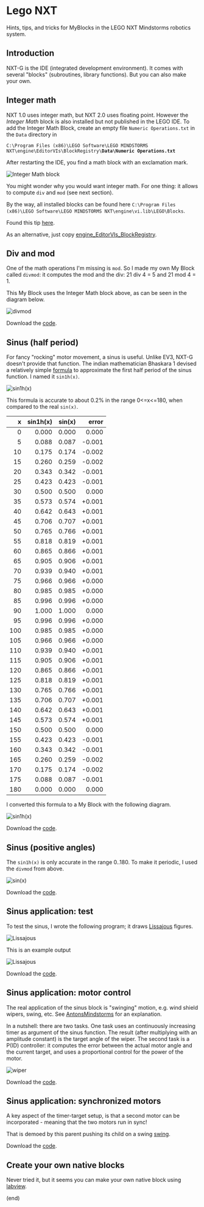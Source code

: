 # Lego NXT

Hints, tips, and tricks for MyBlocks in the LEGO NXT Mindstorms robotics system.


## Introduction

NXT-G is the IDE (integrated development environment).
It comes with several "blocks" (subroutines, library functions).
But you can also make your own.


## Integer math

NXT 1.0 uses integer math, but NXT 2.0 uses floating point. However the _Integer Math_ block is also installed but not published in the LEGO IDE.
To add the Integer Math Block, create an empty file `Numeric Operations.txt` in the `Data` directory in

`C:\Program Files (x86)\LEGO Software\LEGO MINDSTORMS NXT\engine\EditorVIs\BlockRegistry\`**`Data\Numeric Operations.txt`**

After restarting the IDE, you find a math block with an exclamation mark.

![Integer Math block](images/intmath.png)

You might wonder why you would want integer math. For one thing: it allows to compute `div` and `mod` (see next section).

By the way, all installed blocks can be found here `C:\Program Files (x86)\LEGO Software\LEGO MINDSTORMS NXT\engine\vi.lib\LEGO\Blocks`.

Found this tip [here](http://linearactuator.blogspot.com/2009/08/interger-blocks-in-nxt-g-20.html).

As an alternative, just copy [engine_EditorVIs_BlockRegistry](engine_EditorVIs_BlockRegistry).

## Div and mod

One of the math operations I'm missing is `mod`. So I made my own My Block called `divmod`: 
it computes the mod and the div: 21 div 4 = 5 and 21 mod 4 = 1.

This My Block uses the Integer Math block above, as can be seen in the diagram below.

![divmod](images/divmod.png)

Download the [code](My%20Blocks/divmod.rbt).

## Sinus (half period)

For fancy "rocking" motor movement, a sinus is useful. Unlike EV3, NXT-G doesn't provide that function.
The indian mathematician Bhaskara 1 devised a relatively simple 
[formula](https://en.wikipedia.org/wiki/Bhaskara_I%27s_sine_approximation_formula) to approximate 
the first half period of the sinus function. I named it `sin1h(x)`.

![sin1h(x)](https://wikimedia.org/api/rest_v1/media/math/render/svg/87e0009ba1d0b0f7fa6057e07febf65d455aeefd)

This formula is accurate to about 0.2% in the range 0<=x<=180, when compared to the real `sin(x)`.

|   x  | sin1h(x) |  sin(x) |  error |
|-----:|---------:|--------:|-------:|
|   0  |   0.000  |  0.000  |  0.000 |
|   5  |   0.088  |  0.087  | -0.001 |
|  10  |   0.175  |  0.174  | -0.002 |
|  15  |   0.260  |  0.259  | -0.002 |
|  20  |   0.343  |  0.342  | -0.001 |
|  25  |   0.423  |  0.423  | -0.001 |
|  30  |   0.500  |  0.500  |  0.000 |
|  35  |   0.573  |  0.574  | +0.001 |
|  40  |   0.642  |  0.643  | +0.001 |
|  45  |   0.706  |  0.707  | +0.001 |
|  50  |   0.765  |  0.766  | +0.001 |
|  55  |   0.818  |  0.819  | +0.001 |
|  60  |   0.865  |  0.866  | +0.001 |
|  65  |   0.905  |  0.906  | +0.001 |
|  70  |   0.939  |  0.940  | +0.001 |
|  75  |   0.966  |  0.966  | +0.000 |
|  80  |   0.985  |  0.985  | +0.000 |
|  85  |   0.996  |  0.996  | +0.000 |
|  90  |   1.000  |  1.000  |  0.000 |
|  95  |   0.996  |  0.996  | +0.000 |
| 100  |   0.985  |  0.985  | +0.000 |
| 105  |   0.966  |  0.966  | +0.000 |
| 110  |   0.939  |  0.940  | +0.001 |
| 115  |   0.905  |  0.906  | +0.001 |
| 120  |   0.865  |  0.866  | +0.001 |
| 125  |   0.818  |  0.819  | +0.001 |
| 130  |   0.765  |  0.766  | +0.001 |
| 135  |   0.706  |  0.707  | +0.001 |
| 140  |   0.642  |  0.643  | +0.001 |
| 145  |   0.573  |  0.574  | +0.001 |
| 150  |   0.500  |  0.500  |  0.000 |
| 155  |   0.423  |  0.423  | -0.001 |
| 160  |   0.343  |  0.342  | -0.001 |
| 165  |   0.260  |  0.259  | -0.002 |
| 170  |   0.175  |  0.174  | -0.002 |
| 175  |   0.088  |  0.087  | -0.001 |
| 180  |   0.000  |  0.000  |  0.000 |


I converted this formula to a My Block with the following diagram.

![sin1h(x)](images/sin1h(x).png)

Download the [code](My%20Blocks/sin1h(1).rbt).


## Sinus (positive angles)

The `sin1h(x)` is only accurate in the range 0..180. To make it periodic, I used the `divmod` from above.

![sin(x)](images/sin(x).png)

Download the [code](My%20Blocks/sin1h.rbt).


## Sinus application: test

To test the sinus, I wrote the following program; it draws
[Lissajous](https://en.wikipedia.org/wiki/Lissajous_curve) figures.

![Lissajous](images/lissajous.png)

This is an example output

![Lissajous](images/lissajous.jpg)

Download the [code](progs/lissajous.rbt).


## Sinus application: motor control

The real application of the sinus block is "swinging" motion, e.g. wind shield wipers, swing, etc.
See [AntonsMindstorms](https://antonsmindstorms.com/2019/01/24/how-to-program-two-synchronised-ev3-motors/) for an explanation.

In a nutshell: there are two tasks. 
One task uses an continuously increasing timer as argument of the sinus function. The result (after multiplying with an amplitude constant) is the target angle of the wiper.
The second task is a P(ID) controller: it computes the error between the actual motor angle and the current target, and uses a proportional control for the power of the motor.

![wiper](images/wiper.png)

Download the [code](progs/wiper.rbt).


## Sinus application: synchronized motors

A key aspect of the timer-target setup, is that a second motor can be incorporated - meaning that the two motors run in sync!

That is demoed by this parent pushing its child on a swing [swing](https://www.youtube.com/watch?v=0GbMUhZlRqk).

Download the [code](progs/swing.rbt).


## Create your own native blocks
Never tried it, but it seems you can make your own native block using [labview](ftp://ftp.ni.com/evaluation/mindstorms/NXT_Creating_MINDSTORMS_Blocks.pdf).



(end)
